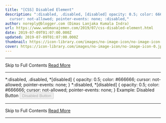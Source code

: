 ```yaml
---
title: "[CSS] Disabled Element"
description: ":disabled, .disabled, [disabled] opacity: 0.5; color: 666666;
  cursor: not-allowed; pointer-events: none; :disabled,"
author: noreply@blogger.com (Dimas Lanjaka Kumala Indra)
url: https://www.webmanajemen.com/2019/07/css-disabled-element.html
date: 2019-07-09T01:07:00.000Z
updated: 2019-07-09T01:07:00.000Z
thumbnail: https://icon-library.com/images/no-image-icon/no-image-icon-0.jpg
cover: https://icon-library.com/images/no-image-icon/no-image-icon-0.jpg
---
```


<hr/> Skip to Full Contents <a href="https://www.webmanajemen.com/2019/07/css-disabled-element.html" rel="follow" class="button" id="read-more">Read More</a> <hr/> *:disabled, .disabled, *[disabled] {   opacity: 0.5;   color: #666666;   cursor: not-allowed;   pointer-events: none; }  
*:disabled, *[disabled] {
  opacity: 0.5;
  color: #666666;
  cursor: not-allowed;
  pointer-events: none;
}
Example:
Disabled Button
<button disabled>Disabled Button</button> <hr/> Skip to Full Contents <a href="https://www.webmanajemen.com/2019/07/css-disabled-element.html" rel="follow" class="button" id="read-more">Read More</a> <hr/>